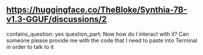 ## https://huggingface.co/TheBloke/Synthia-7B-v1.3-GGUF/discussions/2

contains_question: yes
question_part: Now how do I interact with it? Can someone please provide me with the code that I need to paste into Terminal in order to talk to it
